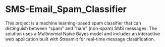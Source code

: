 # SMS-Email_Spam_Classifier
This project is a machine learning-based spam classifier that can distinguish between "spam" and "ham" (non-spam) SMS messages. The solution uses a Multinomial Naive Bayes model and includes an interactive web application built with Streamlit for real-time message classification.
